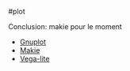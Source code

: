 #plot

Conclusion: makie pour le moment

- [Gnuplot](Gnuplot.md)
- [Makie](Makie.md)
- [Vega-lite](Vega-lite.md)
